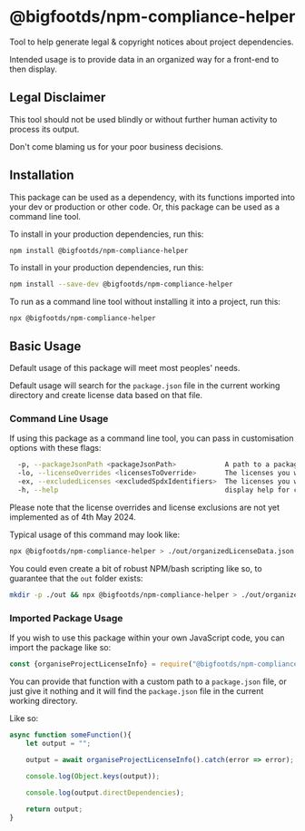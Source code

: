 # @bigfootds/npm-compliance-helper

Tool to help generate legal & copyright notices about project dependencies.

Intended usage is to provide data in an organized way for a front-end to then display.

## Legal Disclaimer

This tool should not be used blindly or without further human activity to process its output.

Don't come blaming us for your poor business decisions.

## Installation

This package can be used as a dependency, with its functions imported into your dev or production or other code.
Or, this package can be used as a command line tool.

To install in your production dependencies, run this: 

```bash
npm install @bigfootds/npm-compliance-helper
```

To install in your production dependencies, run this: 

```bash
npm install --save-dev @bigfootds/npm-compliance-helper
```

To run as a command line tool without installing it into a project, run this:

`npx @bigfootds/npm-compliance-helper`

## Basic Usage

Default usage of this package will meet most peoples' needs.

Default usage will search for the `package.json` file in the current working directory and create license data based on that file.

### Command Line Usage

If using this package as a command line tool, you can pass in customisation options with these flags:

```bash
  -p, --packageJsonPath <packageJsonPath>            A path to a package.json. If not provided, the package.json in the current working directory will be used. (default: Result of `path.join(process.cwd(), "package.json")` )
  -lo, --licenseOverrides <licensesToOverride>       The licenses you want to allow in your project. (default: [])
  -ex, --excludedLicenses <excludedSpdxIdentifiers>  The licenses you want to forbid in your project. (default: [])
  -h, --help                                         display help for command

```

Please note that the license overrides and license exclusions are not yet implemented as of 4th May 2024.

Typical usage of this command may look like:

```bash
npx @bigfootds/npm-compliance-helper > ./out/organizedLicenseData.json
```

You could even create a bit of robust NPM/bash scripting like so, to guarantee that the `out` folder exists:

```bash
mkdir -p ./out && npx @bigfootds/npm-compliance-helper > ./out/organizedLicenseData.json
```

### Imported Package Usage

If you wish to use this package within your own JavaScript code, you can import the package like so:

```js
const {organiseProjectLicenseInfo} = require("@bigfootds/npm-compliance-helper");
```

You can provide that function with a custom path to a `package.json` file, or just give it nothing and it will find the `package.json` file in the current working directory.

Like so:

```js
async function someFunction(){
	let output = "";
	
	output = await organiseProjectLicenseInfo().catch(error => error);

	console.log(Object.keys(output));

	console.log(output.directDependencies);

	return output;
}
```